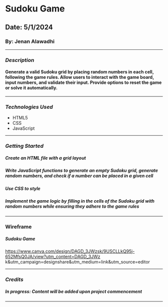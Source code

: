# Sudoku Game

## Date: 5/1/2024

### By: Jenan Alawadhi

---

### **_Description_**

#### Generate a valid Sudoku grid by placing random numbers in each cell, following the game rules. Allow users to interact with the game board, input numbers, and validate their input. Provide options to reset the game or solve it automatically.

---

### **_Technologies Used_**

- HTML5
- CSS
- JavaScript

---

### **_Getting Started_**

##### Create an HTML file with a grid layout

##### Write JavaScript functions to generate an empty Sudoku grid, generate random numbers, and check if a number can be placed in a given cell

##### Use CSS to style

##### Implement the game logic by filling in the cells of the Sudoku grid with random numbers while ensuring they adhere to the game rules

---

### **Wireframe**

##### Sudoku Game

https://www.canva.com/design/DAGD_3JWzsk/9USCLLkQ95j-652MfsQ0JA/view?utm_content=DAGD_3JWz
k&utm_campaign=designshare&utm_medium=link&utm_source=editor

---

### **_Credits_**

##### In progress: Content will be added upon project commencement

---
